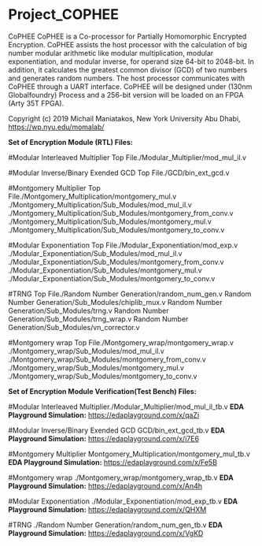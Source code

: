 # Project_COPHEE
CoPHEE 
CoPHEE is a Co-processor for Partially Homomorphic Encrypted Encryption. CoPHEE assists the host processor with the calculation of big number modular arithmetic like modular multiplication, modular exponentiation, and modular inverse, for operand size 64-bit to 2048-bit. In addition, it calculates the greatest common divisor (GCD) of two numbers and generates random numbers. The host processor communicates with CoPHEE through a UART interface. CoPHEE will be designed under  (130nm Globalfoundry) Process and a 256-bit version will be loaded on an FPGA (Arty 35T FPGA).

Copyright (c) 2019 Michail Maniatakos, New York University Abu Dhabi, https://wp.nyu.edu/momalab/

**Set of Encryption Module (RTL) Files:**

#Modular Interleaved Multiplier 
Top File./Modular_Multiplier/mod_mul_il.v

#Modular Inverse/Binary Exended GCD 
Top File./GCD/bin_ext_gcd.v

#Montgomery Multiplier
Top File./Montgomery_Multiplication/montgomery_mul.v
./Montgomery_Multiplication/Sub_Modules/mod_mul_il.v
./Montgomery_Multiplication/Sub_Modules/montgomery_from_conv.v
./Montgomery_Multiplication/Sub_Modules/montgomery_mul.v
./Montgomery_Multiplication/Sub_Modules/montgomery_to_conv.v

#Modular Exponentiation 
Top File./Modular_Exponentiation/mod_exp.v
./Modular_Exponentiation/Sub_Modules/mod_mul_il.v
./Modular_Exponentiation/Sub_Modules/montgomery_from_conv.v
./Modular_Exponentiation/Sub_Modules/montgomery_mul.v
./Modular_Exponentiation/Sub_Modules/montgomery_to_conv.v

#TRNG 
Top File./Random Number Generation/random_num_gen.v
Random Number Generation/Sub_Modules/chiplib_mux.v
Random Number Generation/Sub_Modules/trng.v
Random Number Generation/Sub_Modules/trng_wrap.v
Random Number Generation/Sub_Modules/vn_corrector.v

#Montgomery wrap
Top File./Montgomery_wrap/montgomery_wrap.v
./Montgomery_wrap/Sub_Modules/mod_mul_il.v
./Montgomery_wrap/Sub_Modules/montgomery_from_conv.v
./Montgomery_wrap/Sub_Modules/montgomery_mul.v
./Montgomery_wrap/Sub_Modules/montgomery_to_conv.v

**Set of Encryption Module Verification(Test Bench) Files:**

#Modular Interleaved Multiplier./Modular_Multiplier/mod_mul_il_tb.v
**EDA Playground Simulation:** https://edaplayground.com/x/qaZi

#Modular Inverse/Binary Exended GCD GCD/bin_ext_gcd_tb.v
**EDA Playground Simulation:** https://edaplayground.com/x/i7E6

#Montgomery Multiplier  Montgomery_Multiplication/montgomery_mul_tb.v
**EDA Playground Simulation:** https://edaplayground.com/x/Fe5B

#Montgomery wrap   ./Montgomery_wrap/montgomery_wrap_tb.v
**EDA Playground Simulation:** https://edaplayground.com/x/An4h

#Modular Exponentiation   ./Modular_Exponentiation/mod_exp_tb.v
**EDA Playground Simulation:** https://edaplayground.com/x/QHXM

#TRNG   ./Random Number Generation/random_num_gen_tb.v
**EDA Playground Simulation:** https://edaplayground.com/x/VgKD
